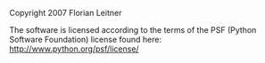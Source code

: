 Copyright 2007 Florian Leitner

The software is licensed according to the terms of the PSF (Python Software Foundation) license found here: http://www.python.org/psf/license/